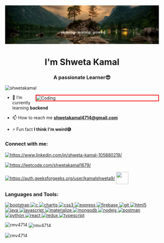 [![MasterHead](Pic4%20(1).jpg)](https://github.com/MoulinaPradhan)
<h1 align="center">I'm Shweta Kamal</h1>
<h3 align="center">A passionate Learner😎</h3>

<p align="left"> <img src="https://komarev.com/ghpvc/?username=shwetakamal&label=Profile%20views&color=0e75b6&style=flat" alt="shwetakamal" /> </p>
<img align="right" alt="Coding" width="400" style="border: 2px solid red"; src="https://media2.giphy.com/media/L1R1tvI9svkIWwpVYr/giphy.gif?cid=ecf05e47bfvookwtrs33qyqccb8f726zxqowovz2y84r2q1c&rid=giphy.gif">

- 🌱 I’m currently learning **backend**

- 📫 How to reach me **shwetakamal4714@gmail.com**

- ⚡ Fun fact **I think I'm weird😅**
<div background="blue">
<h3 align="left">Connect with me:</h3>
<p align="left">

<a href="https://www.linkedin.com/in/shweta-kamal-105880219/" target="blank"><img align="center" src="https://www.logo.wine/a/logo/LinkedIn/LinkedIn-Icon-Logo.wine.svg" alt="https://www.linkedin.com/in/shweta-kamal-105880219/" height="40" width="40" /></a>

  <a href="https://leetcode.com/shwetakamal1679/" target="blank"><img align="center" src="https://upload.wikimedia.org/wikipedia/commons/1/19/LeetCode_logo_black.png" alt="https://leetcode.com/shwetakamal1679/" height="40" width="40" /></a>

  <a href="https://auth.geeksforgeeks.org/user/kamalshweta9/" target="blank"><img align="center" src="https://img.icons8.com/color/452/GeeksforGeeks.png" alt="https://auth.geeksforgeeks.org/user/kamalshweta9/" height="40" width="40" /></a>
<a href="https://shweta-kamal.netlify.app/" target="blank"><img align="center" src="https://meetup.github.io/swarm-design-system/assets/contentImages/brandAssets/swarmLogo_knockout_red.svg" alt="" height="40" width="40" /></a>
  
</p>
</div>
<h3 align="left">Languages and Tools:</h3>
<p align="left"> <a href="https://getbootstrap.com" target="_blank"> <img src="https://img.icons8.com/color/452/bootstrap.png" alt="bootstrap" width="40" height="40"/> </a> <a href="https://www.cprogramming.com/" target="_blank"> <img src="https://cdn.iconscout.com/icon/free/png-512/c-programming-569564.png" alt="c" width="40" height="40"/> </a> <a href="https://www.chartjs.org" target="_blank"> <img src="https://www.chartjs.org/img/chartjs-logo.svg" alt="chartjs" width="40" height="40"/> </a> <a href="https://www.w3schools.com/css/" target="_blank"> <img src="https://upload.wikimedia.org/wikipedia/commons/thumb/d/d5/CSS3_logo_and_wordmark.svg/1200px-CSS3_logo_and_wordmark.svg.png" alt="css3" width="40" height="40"/> 
  </a> <a href="https://expressjs.com" target="_blank"> <img src="https://buttercms.com/static/images/tech_banners/ExpressJS.png" alt="express" width="40" height="40"/> </a> <a href="https://firebase.google.com/" target="_blank"> <img src="https://www.gstatic.com/devrel-devsite/prod/vfae72444d3bdc8ae13b8cc5631b2eafccb5edbf6e3dc3e733b21af239a5c570e/firebase/images/touchicon-180.png" alt="firebase" width="40" height="40"/> </a> <a href="https://git-scm.com/" target="_blank"> <img src="https://www.vectorlogo.zone/logos/git-scm/git-scm-icon.svg" alt="git" width="40" height="40"/> </a> <a href="https://www.w3.org/html/" target="_blank"> <img src="https://upload.wikimedia.org/wikipedia/commons/thumb/6/61/HTML5_logo_and_wordmark.svg/1200px-HTML5_logo_and_wordmark.svg.png" alt="html5" width="40" height="40"/> </a> 
  <a href="https://www.java.com" target="_blank"> <img src="https://upload.wikimedia.org/wikipedia/en/3/30/Java_programming_language_logo.svg" alt="java" width="40" height="40"/> </a> 
  <a href="https://developer.mozilla.org/en-US/docs/Web/JavaScript" target="_blank"> <img src="https://1000logos.net/wp-content/uploads/2020/09/JavaScript-Logo.png" alt="javascript" width="40" height="40"/> </a> 
  <a href="https://materializecss.com/" target="_blank"> <img src="https://raw.githubusercontent.com/prplx/svg-logos/5585531d45d294869c4eaab4d7cf2e9c167710a9/svg/materialize.svg" alt="materialize" width="40" height="40"/> </a>
  <a href="https://www.mongodb.com/" target="_blank"> <img src="https://toppng.com/uploads/preview/9kib-354x415-unnamed-mongodb-logo-sv-11562860723mgempnmrq3.png" alt="mongodb" width="40" height="40"/> 
  </a> <a href="https://nodejs.org" target="_blank"> <img src="https://upload.wikimedia.org/wikipedia/commons/thumb/d/d9/Node.js_logo.svg/1280px-Node.js_logo.svg.png" alt="nodejs" width="40" height="40"/> 
  </a> <a href="https://postman.com" target="_blank"> <img src="https://seeklogo.com/images/P/postman-logo-F43375A2EB-seeklogo.com.png" alt="postman" width="40" height="40"/> </a> <a href="https://www.python.org" target="_blank"> <img src="https://camo.githubusercontent.com/888e388801f947dec7c3d843942c277af25fe2b1aed1821542c4e711f210312a/68747470733a2f2f75706c6f61642e77696b696d656469612e6f72672f77696b6970656469612f636f6d6d6f6e732f7468756d622f632f63332f507974686f6e2d6c6f676f2d6e6f746578742e7376672f37363870782d507974686f6e2d6c6f676f2d6e6f746578742e7376672e706e67" alt="python" width="40" height="40"/> </a> 
  <a href="https://reactjs.org/" target="_blank"> <img src="https://upload.wikimedia.org/wikipedia/commons/thumb/a/a7/React-icon.svg/1200px-React-icon.svg.png" alt="react" width="40" height="40"/> </a> 
  <a href="https://redux.js.org" target="_blank"> <img src="https://img.favpng.com/6/2/11/redux-react-javascript-freecodecamp-npm-png-favpng-6F2x50visKuC0trBQ0952Cm1E_t.jpg" alt="redux" width="40" height="40"/> </a> 
  <a href="https://www.typescriptlang.org/" target="_blank"> <img src="https://upload.wikimedia.org/wikipedia/commons/thumb/4/4c/Typescript_logo_2020.svg/1200px-Typescript_logo_2020.svg.png" alt="typescript" width="40" height="40"/> </a> </p>

<p><img align="left" src="https://github-readme-stats.vercel.app/api/top-langs?username=rmv4714&show_icons=true&locale=en&layout=compact" alt="rmv4714" /></p>

<p>&nbsp;<img align="center" src="https://github-readme-stats.vercel.app/api?username=rmv4714&show_icons=true&locale=en" alt="rmv4714" /></p>

<p><img align="center" src="https://github-readme-streak-stats.herokuapp.com/?user=rmv4714&" alt="rmv4714" /></p>

